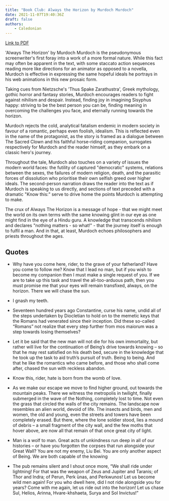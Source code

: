 ```yaml
---
title: "Book Club: Always the Horizon by Murdoch Murdoch"
date: 2021-11-07T19:40:36Z
draft: false
authors:
    - Caledonian
---
```


[Link to PDF](/books/always_the_horizon.pdf)

'Always The Horizon' by Murdoch Murdoch is the pseudonymous screenwriter's first foray into a work of a more formal nature. While this fact may often be apparent in the text, with some staccato action sequences reading more like directions for an animator as opposed to a novella, Murdoch is effective in expressing the same hopeful ideals he portrays in his web animations in this new prosaic form.

Taking cues from Nietzsche's 'Thus Spake Zarathustra', Greek mythology, gothic horror and fantasy stories, Murdoch encourages readers to fight against nihilism and despair. Instead, finding joy in imagining Sisyphus happy: striving to be the best person you can be, finding meaning in overcoming the challenges you face, and eternally running towards the horizon.

Murdoch rejects the cold, analytical fatalism endemic in modern society in favour of a romantic, perhaps even foolish, idealism. This is reflected even in the name of the protagonist, as the story is framed as a dialogue between The Sacred Clown and his faithful horse-riding companion, surrogates respectively for Murdoch and the reader himself, as they embark on a classic hero's journey.

Throughout the tale, Murdoch also touches on a variety of issues the modern world faces: the futility of captured "democratic" systems, relations between the sexes, the failures of modern religion, death, and the parasitic forces of dissolution who prioritise their own selfish greed over higher ideals. The second-person narration draws the reader into the text as if Murdoch is speaking to us directly, and sections of text preceded with a dramatic "Know this:" serve to drive home the points Murdoch is attempting to make.

The crux of Always The Horizon is a message of hope - that we might meet the world on its own terms with the same knowing glint in our eye as one might find in the eye of a Hindu guru. A knowledge that transcends nihilism and declares "nothing matters - so what!" - that the journey itself is enough to fulfil a man. And in that, at least, Murdoch echoes philosophers and priests throughout the ages.

## Quotes

* Why have you come here, rider, to the grave of your fatherland? Have
you come to follow me? Know that I lead no man, but if you wish to
become my companion then I must make a single request of you. If
we are to take up this task and travel the all-too-arduous path, then
you must promise me that your eyes will remain transfixed, always,
on the horizon. There we will chase the sun.

* I gnash my teeth.

* Seventeen hundred years ago Constantine, curse his
name, undid all of the steps undertaken by Diocletian to hold on
to the memetic keys that the Romans had venerated since their
inception. Did these so-called “Romans” not realize that every step
further from mos maiorum was a step towards losing themselves?

* Let it be said that the new man will not
die for his own immortality, but rather will live for the continuation
of Being’s drive towards knowing – so that he may rest satisfied
on his death bed, secure in the knowledge that he took up the task
to aid truth’s pursuit of truth. Being to being. And that he like the
romantics who came before, and those who shall come after, chased
the sun with reckless abandon.

* Know this, rider, hate is born from the womb of love.

* As we make our escape we move to find higher ground, out towards
the mountain peaks. There we witness the metropolis in twilight,
finally submerged in the wave of the Nothing, completely lost to
time. Not even the grass that circled the walls of the city remains.
The landscape now resembles an alien world, devoid of life. The
insects and birds, men and women, the old and young, even the
streets and towers have been completely erased. But there, where
the lone soldier stood, lies a mound of debris – a small fragment of
the city wall, and the few moths that hover above, are now all that
remain of that once great city of light.

* Man is a wolf to man. Great acts of unkindness run deep in all of our histories – or have you
forgotten the corpses that run alongside your Great Wall? You are
not my enemy, Liu Bei. You are only another aspect of Being. We are
both capable of the knowing

* The pub remains silent and I shout once more, “We shall ride under
lightning! For that was the weapon of Zeus and Jupiter and Taranis;
of Thor and Indra; of Perun, Perk  ̄unas, and Perkwunos! Let us become
wild men again! For you who dwell here, did I not ride alongside
you for years? Come with me again, let us ride out into the horizon!
Let us chase Sul, Helios, Arinna, Hvare-khshaeta, Surya and Sol
Invictus!”
